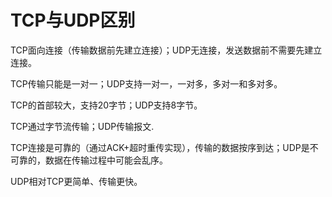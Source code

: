 # TCP与UDP区别

TCP面向连接（传输数据前先建立连接）；UDP无连接，发送数据前不需要先建立连接。

TCP传输只能是一对一；UDP支持一对一，一对多，多对一和多对多。

TCP的首部较大，支持20字节；UDP支持8字节。

TCP通过字节流传输；UDP传输报文.

TCP连接是可靠的（通过ACK+超时重传实现），传输的数据按序到达；UDP是不可靠的，数据在传输过程中可能会乱序。

UDP相对TCP更简单、传输更快。